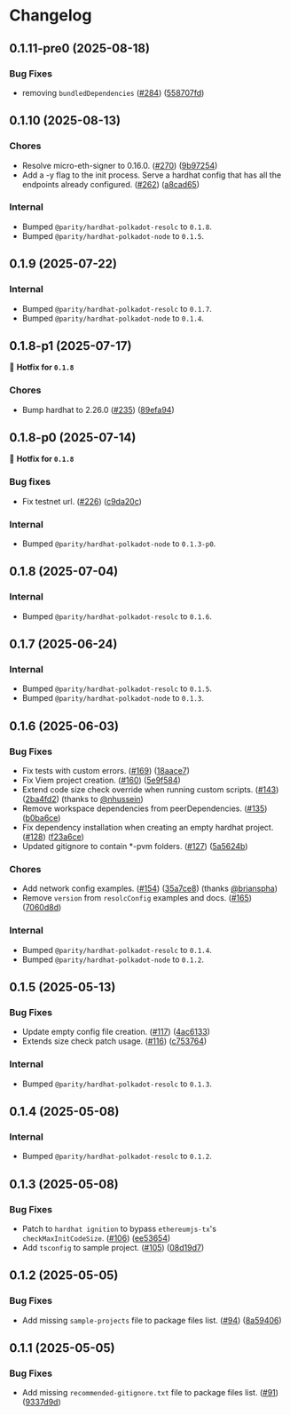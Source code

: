 # Changelog
## 0.1.11-pre0 (2025-08-18)

### Bug Fixes

- removing `bundledDependencies` ([#284](https://github.com/paritytech/hardhat-polkadot/pull/284)) ([558707fd](https://github.com/paritytech/hardhat-polkadot/commit/558707fde47e99123ec7f4946b735c49102b1d39))

## 0.1.10 (2025-08-13)
### Chores

- Resolve micro-eth-signer to 0.16.0. ([#270](https://github.com/paritytech/hardhat-polkadot/pull/270)) ([9b97254](https://github.com/paritytech/hardhat-polkadot/commit/9b972541aff4fc51ae206d0754f9ffea8669077e))
- Add a -y flag to the init process. Serve a hardhat config that has all the endpoints already configured. ([#262](https://github.com/paritytech/hardhat-polkadot/pull/262)) ([a8cad65](https://github.com/paritytech/hardhat-polkadot/commit/a8cad6506c1019759e7e5565cdb4b976d233d20c))

### Internal

- Bumped `@parity/hardhat-polkadot-resolc` to `0.1.8`.
- Bumped `@parity/hardhat-polkadot-node` to `0.1.5`.


## 0.1.9 (2025-07-22)
### Internal

- Bumped `@parity/hardhat-polkadot-resolc` to `0.1.7`.
- Bumped `@parity/hardhat-polkadot-node` to `0.1.4`.


## 0.1.8-p1 (2025-07-17)
🔧 **Hotfix for `0.1.8`**
### Chores

- Bump hardhat to 2.26.0 ([#235](https://github.com/paritytech/hardhat-polkadot/pull/235)) ([89efa94](https://github.com/paritytech/hardhat-polkadot/commit/89efa9498cbe16e32a97519a40a8e1ce4b915f08))


## 0.1.8-p0 (2025-07-14)
🔧 **Hotfix for `0.1.8`**
### Bug fixes

- Fix testnet url. ([#226](https://github.com/paritytech/hardhat-polkadot/pull/226)) ([c9da20c](https://github.com/paritytech/hardhat-polkadot/commit/c9da20cecc146dd2e5052b2877c1c965f82e0a83))

### Internal

- Bumped `@parity/hardhat-polkadot-node` to `0.1.3-p0`.


## 0.1.8 (2025-07-04)
### Internal

- Bumped `@parity/hardhat-polkadot-resolc` to `0.1.6`.


## 0.1.7 (2025-06-24)
### Internal

- Bumped `@parity/hardhat-polkadot-resolc` to `0.1.5`.
- Bumped `@parity/hardhat-polkadot-node` to `0.1.3`.


## 0.1.6 (2025-06-03)
### Bug Fixes

- Fix tests with custom errors. ([#169](https://github.com/paritytech/hardhat-polkadot/pull/169)) ([18aace7](https://github.com/paritytech/hardhat-polkadot/commit/18aace7eb3aff5bbb456cf7a2a9cecb67d19de54))
- Fix Viem project creation. ([#160](https://github.com/paritytech/hardhat-polkadot/pull/160)) ([5e9f584](https://github.com/paritytech/hardhat-polkadot/commit/5e9f584687ff3c79e921bbc2afe206bd46822528))
- Extend code size check override when running custom scripts. ([#143](https://github.com/paritytech/hardhat-polkadot/pull/143)) ([2ba4fd2](https://github.com/paritytech/hardhat-polkadot/commit/2ba4fd2ca970b413eaa54dae0839ff0f0d548ee2)) (thanks to [@nhussein](https://github.com/nhussein11))
- Remove workspace dependencies from peerDependencies. ([#135](https://github.com/paritytech/hardhat-polkadot/pull/135)) ([b0ba6ce](https://github.com/paritytech/hardhat-polkadot/commit/b0ba6cedfa4133419cd4c080bb596a598bc13196))
- Fix dependency installation when creating an empty hardhat project. ([#128](https://github.com/paritytech/hardhat-polkadot/pull/128)) ([f23a6ce](https://github.com/paritytech/hardhat-polkadot/commit/f23a6ceb072c1cc8f5a69b0e6876634079ab8677)) 
- Updated gitignore to contain *-pvm folders. ([#127](https://github.com/paritytech/hardhat-polkadot/pull/127)) ([5a5624b](https://github.com/paritytech/hardhat-polkadot/commit/5a5624bf6e3a9bf3f80c38827704fb3d17dfb60a))

### Chores

- Add network config examples. ([#154](https://github.com/paritytech/hardhat-polkadot/pull/154)) ([35a7ce8](https://github.com/paritytech/hardhat-polkadot/commit/35a7ce8d4f8314da2ba2796950daa356579b54e7)) (thanks [@brianspha](https://github.com/Brianspha))
- Remove `version` from `resolcConfig` examples and docs. ([#165](https://github.com/paritytech/hardhat-polkadot/pull/165)) ([7060d8d](https://github.com/paritytech/hardhat-polkadot/commit/7060d8d2671b22e7275e83df0ddfebdc91dd1328))

### Internal

- Bumped `@parity/hardhat-polkadot-resolc` to `0.1.4`.
- Bumped `@parity/hardhat-polkadot-node` to `0.1.2`.


## 0.1.5 (2025-05-13)
### Bug Fixes

- Update empty config file creation. ([#117](https://github.com/paritytech/hardhat-polkadot/pull/117)) ([4ac6133](https://github.com/paritytech/hardhat-polkadot/commit/4ac6133d54bd57c2e5462531558c0e475d666811))
- Extends size check patch usage. ([#116](https://github.com/paritytech/hardhat-polkadot/pull/116)) ([c753764](https://github.com/paritytech/hardhat-polkadot/commit/c753764f3c7de159a9e1b1927e86907e8180c945))

### Internal

- Bumped `@parity/hardhat-polkadot-resolc` to `0.1.3`.


## 0.1.4 (2025-05-08)
### Internal

- Bumped `@parity/hardhat-polkadot-resolc` to `0.1.2`.


## 0.1.3 (2025-05-08)
### Bug Fixes

- Patch to `hardhat ignition` to bypass `ethereumjs-tx`'s `checkMaxInitCodeSize`. ([#106](https://github.com/paritytech/hardhat-polkadot/pull/106)) ([ee53654](https://github.com/paritytech/hardhat-polkadot/commit/ee5365440e05eba338feb979f6e739468327c799))
- Add `tsconfig` to sample project. ([#105](https://github.com/paritytech/hardhat-polkadot/pull/105)) ([08d19d7](https://github.com/paritytech/hardhat-polkadot/commit/08d19d7f4a729f78dcf468f1bda7ea6d2cae7612))


## 0.1.2 (2025-05-05)
### Bug Fixes

- Add missing `sample-projects` file to package files list. ([#94](https://github.com/paritytech/hardhat-polkadot/pull/94)) ([8a59406](https://github.com/paritytech/hardhat-polkadot/commit/8a59406fa92206778203057cb151e1fbad238e80))


## 0.1.1 (2025-05-05)
### Bug Fixes

- Add missing `recommended-gitignore.txt` file to package files list. ([#91](https://github.com/paritytech/hardhat-polkadot/pull/91)) ([9337d9d](https://github.com/paritytech/hardhat-polkadot/commit/9337d9df83718cad9a75def718d8841e594e1134))
